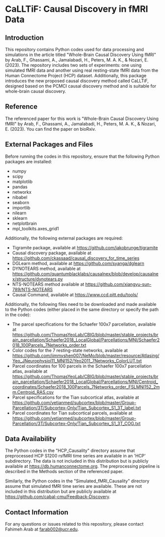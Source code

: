 # CaLLTiF: Causal Discovery in fMRI Data

## Introduction

This repository contains Python codes used for data processing and simulations in the article titled "Whole-Brain Causal Discovery Using fMRI" by Arab, F., Ghassami, A., Jamalabadi, H., Peters, M. A. K., & Nozari, E. (2023). The repository includes two sets of experiments: one using simulated fMRI data and another using real resting-state fMRI data from the Human Connectome Project (HCP) dataset. Additionally, this package introduces the new proposed causal discovery method called CaLLTiF, designed based on the PCMCI causal discovery method and is suitable for whole-brain causal discovery.

## Reference

 The referenced paper for this work is "Whole-Brain Causal Discovery Using fMRI" by Arab, F., Ghassami, A., Jamalabadi, H., Peters, M. A. K., & Nozari, E. (2023). You can find the paper on bioRxiv.

## External Packages and Files

Before running the codes in this repository, ensure that the following Python packages are installed:

- numpy
- scipy
- matplotlib
- pandas
- networkx
- nibabel
- seaborn
- importlib
- nilearn
- sklearn
- netplotbrain
- mpl_toolkits.axes_grid1

Additionally, the following external packages are required:

- Tigramite package, available at https://github.com/jakobrunge/tigramite
- Causal discovery package, available at https://github.com/ckassaad/causal_discovery_for_time_series
- DGLearn method, available at https://github.com/syanga/dglearn
- DYNOTEARS method, available at https://github.com/quantumblacklabs/causalnex/blob/develop/causalnex/structure/dynotears.py
- NTS-NOTEARS method available at https://github.com/xiangyu-sun-789/NTS-NOTEARS
- Causal Command, available at https://www.ccd.pitt.edu/tools/

Additionally, the following files need to be downloaded and made available to the Python codes (either placed in the same directory or specify the path in the code):

- The parcel specifications for the Schaefer 100x7 parcellation, available at https://github.com/ThomasYeoLab/CBIG/blob/master/stable_projects/brain_parcellation/Schaefer2018_LocalGlobal/Parcellations/MNI/Schaefer2018_100Parcels_7Networks_order.txt
- Color codes for the 7 resting-state networks, available at https://github.com/jimmyshen007/NeMo/blob/master/resource/Atlasing/Yeo_JNeurophysiol11_MNI152/Yeo2011_7Networks_ColorLUT.txt
- Parcel coordinates for 100 parcels in the Schaefer 100x7 parcellation atlas, available at https://github.com/ThomasYeoLab/CBIG/blob/master/stable_projects/brain_parcellation/Schaefer2018_LocalGlobal/Parcellations/MNI/Centroid_coordinates/Schaefer2018_100Parcels_7Networks_order_FSLMNI152_2mm.Centroid_RAS.csv
- Parcel specifications for the Tian subcortical atlas, available at https://github.com/yetianmed/subcortex/blob/master/Group-Parcellation/3T/Subcortex-Only/Tian_Subcortex_S1_3T_label.txt
- Parcel coordinates for Tian subcortical parcels, available at https://github.com/yetianmed/subcortex/blob/master/Group-Parcellation/3T/Subcortex-Only/Tian_Subcortex_S1_3T_COG.txt

## Data Availability

The Python codes in the "HCP_Causality" directory assume that preprocessed HCP S1200 rsfMRI time series are available in an 'HCP' subdirectory. The data is not included in this distribution but is publicly available at https://db.humanconnectome.org. The preprocessing pipeline is described in the Methods section of the referenced paper.

Similarly, the Python codes in the "Simulated_fMRI_Causality" directory assume that simulated fMRI time series are available. These are not included in this distribution but are publicly available at https://github.com/cabal-cmu/Feedback-Discovery.

## Contact Information

For any questions or issues related to this repository, please contact Fahimeh Arab at farab002@ucr.edu.

